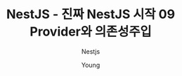 ---
layout: post
title: NestJS - 진짜 NestJS 시작 09 Provider와 의존성주입
subtitle : Nestjs
tags: [Study, Nestjs]
author: Young
comments : True
---